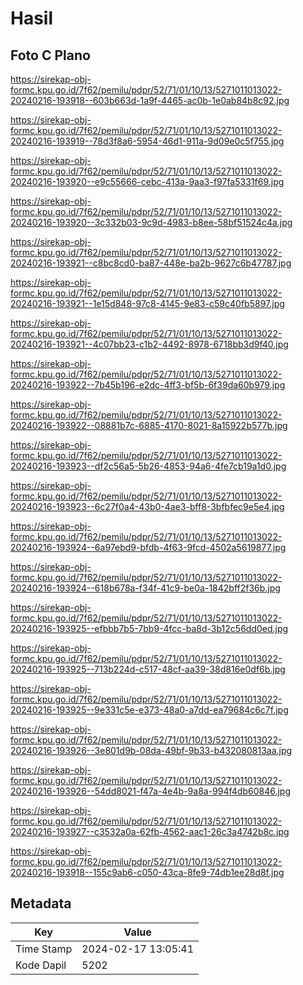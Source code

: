 # Hasil

## Foto C Plano

https://sirekap-obj-formc.kpu.go.id/7f62/pemilu/pdpr/52/71/01/10/13/5271011013022-20240216-193918--603b663d-1a9f-4465-ac0b-1e0ab84b8c92.jpg

https://sirekap-obj-formc.kpu.go.id/7f62/pemilu/pdpr/52/71/01/10/13/5271011013022-20240216-193919--78d3f8a6-5954-46d1-911a-9d09e0c5f755.jpg

https://sirekap-obj-formc.kpu.go.id/7f62/pemilu/pdpr/52/71/01/10/13/5271011013022-20240216-193920--e9c55666-cebc-413a-9aa3-f97fa5331f69.jpg

https://sirekap-obj-formc.kpu.go.id/7f62/pemilu/pdpr/52/71/01/10/13/5271011013022-20240216-193920--3c332b03-9c9d-4983-b8ee-58bf51524c4a.jpg

https://sirekap-obj-formc.kpu.go.id/7f62/pemilu/pdpr/52/71/01/10/13/5271011013022-20240216-193921--c8bc8cd0-ba87-448e-ba2b-9627c6b47787.jpg

https://sirekap-obj-formc.kpu.go.id/7f62/pemilu/pdpr/52/71/01/10/13/5271011013022-20240216-193921--1e15d848-97c8-4145-9e83-c59c40fb5897.jpg

https://sirekap-obj-formc.kpu.go.id/7f62/pemilu/pdpr/52/71/01/10/13/5271011013022-20240216-193921--4c07bb23-c1b2-4492-8978-6718bb3d9f40.jpg

https://sirekap-obj-formc.kpu.go.id/7f62/pemilu/pdpr/52/71/01/10/13/5271011013022-20240216-193922--7b45b196-e2dc-4ff3-bf5b-6f39da60b979.jpg

https://sirekap-obj-formc.kpu.go.id/7f62/pemilu/pdpr/52/71/01/10/13/5271011013022-20240216-193922--08881b7c-6885-4170-8021-8a15922b577b.jpg

https://sirekap-obj-formc.kpu.go.id/7f62/pemilu/pdpr/52/71/01/10/13/5271011013022-20240216-193923--df2c56a5-5b26-4853-94a6-4fe7cb19a1d0.jpg

https://sirekap-obj-formc.kpu.go.id/7f62/pemilu/pdpr/52/71/01/10/13/5271011013022-20240216-193923--6c27f0a4-43b0-4ae3-bff8-3bfbfec9e5e4.jpg

https://sirekap-obj-formc.kpu.go.id/7f62/pemilu/pdpr/52/71/01/10/13/5271011013022-20240216-193924--6a97ebd9-bfdb-4f63-9fcd-4502a5619877.jpg

https://sirekap-obj-formc.kpu.go.id/7f62/pemilu/pdpr/52/71/01/10/13/5271011013022-20240216-193924--618b678a-f34f-41c9-be0a-1842bff2f36b.jpg

https://sirekap-obj-formc.kpu.go.id/7f62/pemilu/pdpr/52/71/01/10/13/5271011013022-20240216-193925--efbbb7b5-7bb9-4fcc-ba8d-3b12c56dd0ed.jpg

https://sirekap-obj-formc.kpu.go.id/7f62/pemilu/pdpr/52/71/01/10/13/5271011013022-20240216-193925--713b224d-c517-48cf-aa39-38d816e0df6b.jpg

https://sirekap-obj-formc.kpu.go.id/7f62/pemilu/pdpr/52/71/01/10/13/5271011013022-20240216-193925--9e331c5e-e373-48a0-a7dd-ea79684c6c7f.jpg

https://sirekap-obj-formc.kpu.go.id/7f62/pemilu/pdpr/52/71/01/10/13/5271011013022-20240216-193926--3e801d9b-08da-49bf-9b33-b432080813aa.jpg

https://sirekap-obj-formc.kpu.go.id/7f62/pemilu/pdpr/52/71/01/10/13/5271011013022-20240216-193926--54dd8021-f47a-4e4b-9a8a-994f4db60846.jpg

https://sirekap-obj-formc.kpu.go.id/7f62/pemilu/pdpr/52/71/01/10/13/5271011013022-20240216-193927--c3532a0a-62fb-4562-aac1-26c3a4742b8c.jpg

https://sirekap-obj-formc.kpu.go.id/7f62/pemilu/pdpr/52/71/01/10/13/5271011013022-20240216-193918--155c9ab6-c050-43ca-8fe9-74db1ee28d8f.jpg


## Metadata

| Key        | Value               |
| ---------- | ------------------- |
| Time Stamp | 2024-02-17 13:05:41 |
| Kode Dapil | 5202                |



